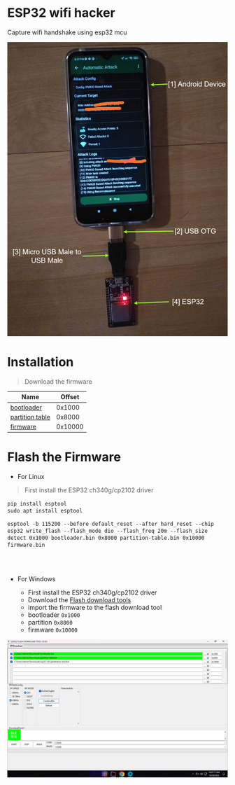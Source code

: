 # ESP32 wifi hacker

Capture wifi handshake using esp32 mcu

<img src="https://github.com/xiv3r/ESP32-wifi-hacker/blob/main/esp32_1.png">


# Installation
> Download the firmware

| Name            | Offset |
|-----------------|--------|
| [bootloader](https://raw.githubusercontent.com/xiv3r/ESP32-wifi-hacker/refs/heads/main/bin/bootloader.bin)      | 0x1000 |
| [partition table](https://raw.githubusercontent.com/xiv3r/ESP32-wifi-hacker/refs/heads/main/bin/partition-table.bin) | 0x8000 |
| [firmware](https://raw.githubusercontent.com/xiv3r/ESP32-wifi-hacker/refs/heads/main/bin/firmware.bin)        | 0x10000|

# Flash the Firmware

- For Linux
> First install the ESP32 ch340g/cp2102 driver
```
pip install esptool
sudo apt install esptool
```
```
esptool -b 115200 --before default_reset --after hard_reset --chip esp32 write_flash --flash_mode dio --flash_freq 20m --flash_size detect 0x1000 bootloader.bin 0x8000 partition-table.bin 0x10000 firmware.bin
```

<br><br>

- For Windows

  - First install the ESP32 ch340g/cp2102 driver
  - Download the [Flash download tools](https://github.com/xiv3r/ESP32-wifi-hacker/releases/download/Flasher/flash_download_tool.zip)
  - import the firmware to the flash download tool
  - bootloader `0x1000`
  - partition  `0x8000`
  - firmware   `0x10000`

<img src="https://github.com/xiv3r/ESP32-wifi-hacker/blob/main/esp32_win.png">
